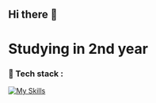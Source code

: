 ## Hi there 👋

# Studying in 2nd year

### 🧰 Tech stack :
[![My Skills](https://skillicons.dev/icons?i=python,java,html,css,vscode,github,firebase,flutter)](https://skillicons.dev)


